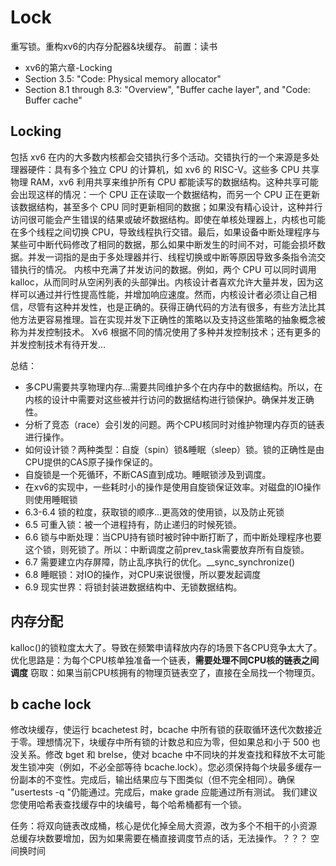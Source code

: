 # Lock

重写锁。重构xv6的内存分配器&块缓存。
前置：读书
- xv6的第六章-Locking
- Section 3.5: "Code: Physical memory allocator"
- Section 8.1 through 8.3: "Overview", "Buffer cache layer", and "Code: Buffer cache"

## Locking
包括 xv6 在内的大多数内核都会交错执行多个活动。交错执行的一个来源是多处理器硬件：具有多个独立 CPU 的计算机，如 xv6 的 RISC-V。这些多 CPU 共享物理 RAM，xv6 利用共享来维护所有 CPU 都能读写的数据结构。这种共享可能会出现这样的情况：一个 CPU 正在读取一个数据结构，而另一个 CPU 正在更新该数据结构，甚至多个 CPU 同时更新相同的数据；如果没有精心设计，这种并行访问很可能会产生错误的结果或破坏数据结构。即使在单核处理器上，内核也可能在多个线程之间切换 CPU，导致线程执行交错。最后，如果设备中断处理程序与某些可中断代码修改了相同的数据，那么如果中断发生的时间不对，可能会损坏数据。并发一词指的是由于多处理器并行、线程切换或中断等原因导致多条指令流交错执行的情况。  内核中充满了并发访问的数据。例如，两个 CPU 可以同时调用 kalloc，从而同时从空闲列表的头部弹出。内核设计者喜欢允许大量并发，因为这样可以通过并行性提高性能，并增加响应速度。然而，内核设计者必须让自己相信，尽管有这种并发性，也是正确的。获得正确代码的方法有很多，有些方法比其他方法更容易推理。旨在实现并发下正确性的策略以及支持这些策略的抽象概念被称为并发控制技术。  Xv6 根据不同的情况使用了多种并发控制技术；还有更多的并发控制技术有待开发…

总结：
- 多CPU需要共享物理内存...需要共同维护多个在内存中的数据结构。所以，在内核的设计中需要对这些被并行访问的数据结构进行锁保护。确保并发正确性。
- 分析了竞态（race）会引发的问题。两个CPU核同时对维护物理内存页的链表进行操作。
- 如何设计锁？两种类型：自旋（spin）锁&睡眠（sleep）锁。锁的正确性是由CPU提供的CAS原子操作保证的。
- 自旋锁是一个死循环，不断CAS直到成功。睡眠锁涉及到调度。
- 在xv6的实现中，一些耗时小的操作是使用自旋锁保证效率。对磁盘的IO操作则使用睡眠锁
- 6.3-6.4 锁的粒度，获取锁的顺序...更高效的使用锁，以及防止死锁
- 6.5 可重入锁：被一个进程持有，防止递归的时候死锁。
- 6.6 锁与中断处理：当CPU持有锁时被时钟中断打断了，而中断处理程序也要这个锁，则死锁了。所以：中断调度之前prev_task需要放弃所有自旋锁。
- 6.7 需要建立内存屏障，防止乱序执行的优化。__sync_synchronize()
- 6.8 睡眠锁：对IO的操作，对CPU来说很慢，所以要发起调度
- 6.9 现实世界：将锁封装进数据结构中、无锁数据结构。

## 内存分配
kalloc()的锁粒度太大了。导致在频繁申请释放内存的场景下各CPU竞争太大了。
优化思路是：为每个CPU核单独准备一个链表，**需要处理不同CPU核的链表之间调度**
窃取：如果当前CPU核拥有的物理页链表空了，直接在全局找一个物理页。

## b cache lock
修改块缓存，使运行 bcachetest 时，bcache 中所有锁的获取循环迭代次数接近于零。理想情况下，块缓存中所有锁的计数总和应为零，但如果总和小于 500 也没关系。修改 bget 和 brelse，使对 bcache 中不同块的并发查找和释放不太可能发生锁冲突（例如，不必全部等待 bcache.lock）。您必须保持每个块最多缓存一份副本的不变性。完成后，输出结果应与下图类似（但不完全相同）。确保 "usertests -q "仍能通过。完成后，make grade 应能通过所有测试。
我们建议您使用哈希表查找缓存中的块编号，每个哈希桶都有一个锁。

任务：将双向链表改成桶，核心是优化掉全局大资源，改为多个不相干的小资源
总缓存块数要增加，因为如果需要在桶直接调度节点的话，无法操作。？？？
空间换时间